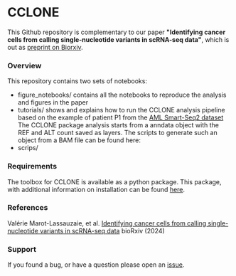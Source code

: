 # CCLONE

This Github repository is complementary to our paper **"Identifying cancer cells from calling single-nucleotide variants in scRNA-seq data"**, which is out as [preprint on Biorxiv](https://doi.org/10.1101/2024.02.21.581377).

### Overview
This repository contains two sets of notebooks:
- figure_notebooks/  contains all the notebooks to reproduce the analysis and figures in the paper
- tutorials/  shows and explains how to run the CCLONE analysis pipeline based on the example of patient P1 from the [AML Smart-Seq2 dataset](10.1038/s41467-021-21650-1)
The CCLONE package analysis starts from a anndata object with the REF and ALT count saved as layers. The scripts to generate such an object from a BAM file can be found here:
- scrips/

### Requirements

The toolbox for CCLONE is available as a python package. This package, with additional information on installation can be found [here](https://github.com/ValerieMarot/clonal_tracing_package).

### References

Valérie Marot-Lassauzaie, et al. [Identifying cancer cells from calling single-nucleotide variants in scRNA-seq data](https://doi.org/10.1101/2024.02.21.581377) bioRxiv (2024) 

### Support

If you found a bug, or have a question please open an [issue](https://github.com/ValerieMarot/clonal_tracing_notebooks/issues).
